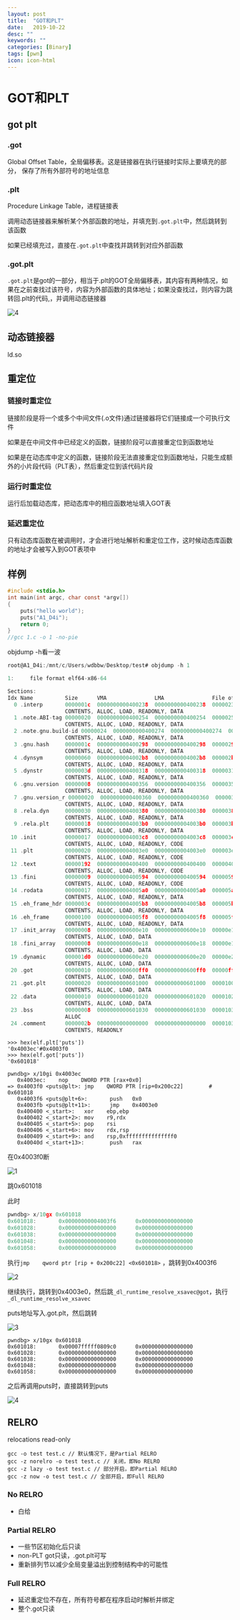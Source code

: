 ```yaml
---
layout: post
title:  "GOT和PLT"
date:   2019-10-22
desc: ""
keywords: ""
categories: [Binary]
tags: [pwn]
icon: icon-html
---
```


# GOT和PLT

## got plt

### .got

Global Offset Table，全局偏移表。这是链接器在执行链接时实际上要填充的部分， 保存了所有外部符号的地址信息

### .plt

Procedure Linkage Table，进程链接表

调用动态链接器来解析某个外部函数的地址，并填充到`.got.plt`中，然后跳转到该函数

如果已经填充过，直接在`.got.plt`中查找并跳转到对应外部函数

### .got.plt

`.got.plt`是got的一部分，相当于.plt的GOT全局偏移表，其内容有两种情况，如果在之前查找过该符号，内容为外部函数的具体地址；如果没查找过，则内容为跳转回.plt的代码,，并调用动态链接器



![4](https://raw.githubusercontent.com/AiDaiP/images/master/pwn/9.png)

## 动态链接器

ld.so

## 重定位

### 链接时重定位

链接阶段是将一个或多个中间文件(.o文件)通过链接器将它们链接成一个可执行文件

如果是在中间文件中已经定义的函数，链接阶段可以直接重定位到函数地址

如果是在动态库中定义的函数，链接阶段无法直接重定位到函数地址，只能生成额外的小片段代码（PLT表），然后重定位到该代码片段

### 运行时重定位

运行后加载动态库，把动态库中的相应函数地址填入GOT表

### 延迟重定位

只有动态库函数在被调用时，才会进行地址解析和重定位工作，这时候动态库函数的地址才会被写入到GOT表项中



## 样例

```c 
#include <stdio.h>
int main(int argc, char const *argv[])
{
	puts("hello world");
	puts("A1_D4i");
	return 0;
}
//gcc 1.c -o 1 -no-pie 
```

objdump -h看一波

```c
root@A1_D4i:/mnt/c/Users/wdbbw/Desktop/test# objdump -h 1

1:     file format elf64-x86-64

Sections:
Idx Name          Size      VMA               LMA               File off  Algn
  0 .interp       0000001c  0000000000400238  0000000000400238  00000238  2**0
                  CONTENTS, ALLOC, LOAD, READONLY, DATA
  1 .note.ABI-tag 00000020  0000000000400254  0000000000400254  00000254  2**2
                  CONTENTS, ALLOC, LOAD, READONLY, DATA
  2 .note.gnu.build-id 00000024  0000000000400274  0000000000400274  00000274  2**2
                  CONTENTS, ALLOC, LOAD, READONLY, DATA
  3 .gnu.hash     0000001c  0000000000400298  0000000000400298  00000298  2**3
                  CONTENTS, ALLOC, LOAD, READONLY, DATA
  4 .dynsym       00000060  00000000004002b8  00000000004002b8  000002b8  2**3
                  CONTENTS, ALLOC, LOAD, READONLY, DATA
  5 .dynstr       0000003d  0000000000400318  0000000000400318  00000318  2**0
                  CONTENTS, ALLOC, LOAD, READONLY, DATA
  6 .gnu.version  00000008  0000000000400356  0000000000400356  00000356  2**1
                  CONTENTS, ALLOC, LOAD, READONLY, DATA
  7 .gnu.version_r 00000020  0000000000400360  0000000000400360  00000360  2**3
                  CONTENTS, ALLOC, LOAD, READONLY, DATA
  8 .rela.dyn     00000030  0000000000400380  0000000000400380  00000380  2**3
                  CONTENTS, ALLOC, LOAD, READONLY, DATA
  9 .rela.plt     00000018  00000000004003b0  00000000004003b0  000003b0  2**3
                  CONTENTS, ALLOC, LOAD, READONLY, DATA
 10 .init         00000017  00000000004003c8  00000000004003c8  000003c8  2**2
                  CONTENTS, ALLOC, LOAD, READONLY, CODE
 11 .plt          00000020  00000000004003e0  00000000004003e0  000003e0  2**4
                  CONTENTS, ALLOC, LOAD, READONLY, CODE
 12 .text         00000192  0000000000400400  0000000000400400  00000400  2**4
                  CONTENTS, ALLOC, LOAD, READONLY, CODE
 13 .fini         00000009  0000000000400594  0000000000400594  00000594  2**2
                  CONTENTS, ALLOC, LOAD, READONLY, CODE
 14 .rodata       00000017  00000000004005a0  00000000004005a0  000005a0  2**2
                  CONTENTS, ALLOC, LOAD, READONLY, DATA
 15 .eh_frame_hdr 0000003c  00000000004005b8  00000000004005b8  000005b8  2**2
                  CONTENTS, ALLOC, LOAD, READONLY, DATA
 16 .eh_frame     00000100  00000000004005f8  00000000004005f8  000005f8  2**3
                  CONTENTS, ALLOC, LOAD, READONLY, DATA
 17 .init_array   00000008  0000000000600e10  0000000000600e10  00000e10  2**3
                  CONTENTS, ALLOC, LOAD, DATA
 18 .fini_array   00000008  0000000000600e18  0000000000600e18  00000e18  2**3
                  CONTENTS, ALLOC, LOAD, DATA
 19 .dynamic      000001d0  0000000000600e20  0000000000600e20  00000e20  2**3
                  CONTENTS, ALLOC, LOAD, DATA
 20 .got          00000010  0000000000600ff0  0000000000600ff0  00000ff0  2**3
                  CONTENTS, ALLOC, LOAD, DATA
 21 .got.plt      00000020  0000000000601000  0000000000601000  00001000  2**3
                  CONTENTS, ALLOC, LOAD, DATA
 22 .data         00000010  0000000000601020  0000000000601020  00001020  2**3
                  CONTENTS, ALLOC, LOAD, DATA
 23 .bss          00000008  0000000000601030  0000000000601030  00001030  2**0
                  ALLOC
 24 .comment      0000002b  0000000000000000  0000000000000000  00001030  2**0
                  CONTENTS, READONLY
```



```
>>> hex(elf.plt['puts'])
'0x4003ec'#0x4003f0
>>> hex(elf.got['puts'])
'0x601018'
```



```
pwndbg> x/10gi 0x4003ec
   0x4003ec:    nop    DWORD PTR [rax+0x0]
=> 0x4003f0 <puts@plt>: jmp    QWORD PTR [rip+0x200c22]        # 0x601018
   0x4003f6 <puts@plt+6>:       push   0x0
   0x4003fb <puts@plt+11>:      jmp    0x4003e0
   0x400400 <_start>:   xor    ebp,ebp
   0x400402 <_start+2>: mov    r9,rdx
   0x400405 <_start+5>: pop    rsi
   0x400406 <_start+6>: mov    rdx,rsp
   0x400409 <_start+9>: and    rsp,0xfffffffffffffff0
   0x40040d <_start+13>:        push   rax
```

在0x4003f0断

![1](https://raw.githubusercontent.com/AiDaiP/images/master/gotplt/1.jpg)

跳0x601018

此时

```c
pwndbg> x/10gx 0x601018
0x601018:       0x00000000004003f6      0x0000000000000000
0x601028:       0x0000000000000000      0x0000000000000000
0x601038:       0x0000000000000000      0x0000000000000000
0x601048:       0x0000000000000000      0x0000000000000000
0x601058:       0x0000000000000000      0x0000000000000000
```

执行`jmp    qword ptr [rip + 0x200c22] <0x601018>` ，跳转到0x4003f6

![2](https://raw.githubusercontent.com/AiDaiP/images/master/gotplt/2.jpg)

继续执行，跳转到0x4003e0，然后跳`_dl_runtime_resolve_xsavec@got`，执行`_dl_runtime_resolve_xsavec`

puts地址写入.got.plt，然后跳转

![3](https://raw.githubusercontent.com/AiDaiP/images/master/gotplt/3.jpg)

```
pwndbg> x/10gx 0x601018
0x601018:       0x00007fffff0809c0      0x0000000000000000
0x601028:       0x0000000000000000      0x0000000000000000
0x601038:       0x0000000000000000      0x0000000000000000
0x601048:       0x0000000000000000      0x0000000000000000
0x601058:       0x0000000000000000      0x0000000000000000
```

之后再调用puts时，直接跳转到puts

![4](https://raw.githubusercontent.com/AiDaiP/images/master/gotplt/4.jpg)





## RELRO

relocations read-only

```
gcc -o test test.c // 默认情况下，是Partial RELRO
gcc -z norelro -o test test.c // 关闭，即No RELRO
gcc -z lazy -o test test.c // 部分开启，即Partial RELRO
gcc -z now -o test test.c // 全部开启，即Full RELRO
```

### No RELRO

* 白给

### Partial RELRO

* 一些节区初始化后只读
*  non-PLT got只读，.got.plt可写
* 重新排列节以减少全局变量溢出到控制结构中的可能性

### Full RELRO

* 延迟重定位不存在，所有符号都在程序启动时解析并绑定
* 整个.got只读



